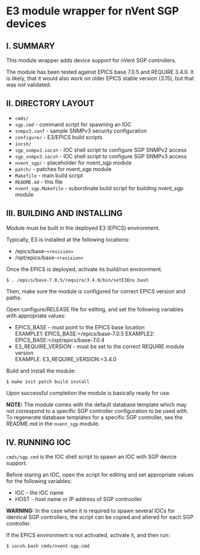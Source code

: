 E3 module wrapper for nVent SGP devices
==

I. SUMMARY
--
This module wrapper adds device support for nVent SGP controllers.

The module has been tested against EPICS base 7.0.5
and REQUIRE 3.4.0. It is likely, that it would also work on older
EPICS stable version (3.15), but that was not validated.

II. DIRECTORY LAYOUT
--
* `cmds/`
 * `sgp.cmd` - command script for spawning an IOC
 * `snmpv3.conf` - sample SNMPv3 security configuration
* `configure/` - E3/EPICS build scripts
* `iocsh/`
 * `sgp_snmpv2.iocsh`	- IOC shell script to configure SGP SNMPv2 access
 * `sgp_snmpv3.iocsh`	- IOC shell script to configure SGP SNMPv3 access
* `nvent_sgp/`	- placeholder for nvent_sgp module
* `patch/`		- patches for nvent_sgp module
* `Makefile`	- main build script
* `README.md`	- this file
* `nvent_sgp.Makefile`	- subordinate build script for building nvent_sgp module

III. BUILDING AND INSTALLING
--

Module must be built in the deployed E3 (EPICS) environment.

Typically, E3 is installed at the following locations:
 * /epics/base-`<revision>`
 * /opt/epics/base-`<revision>`

Once the EPICS is deployed, activate its build/run environment.

`$ . /epics/base-7.0.5/require/3.4.0/bin/setE3Env.bash`

Then, make sure the module is configured for correct EPICS version and paths:

Open configure/RELEASE file for editing, and set the following variables with appropriate values:
 * EPICS_BASE - must point to the EPICS base location  
   EXAMPLE1: EPICS_BASE:=/epics/base-7.0.5
   EXAMPLE2: EPICS_BASE:=/opt/epics/base-7.0.4
 * E3_REQUIRE_VERSION - must be set to the correct REQUIRE module version  
   EXAMPLE: E3_REQUIRE_VERSION:=3.4.0

Build and install the module:

`$ make init patch build install`

Upon successful completion the module is basically ready for use.

**NOTE:** The module comes with the default database template which may not correspond to
a specific SGP controller configuration to be used with. To regenerate database templates
for a specific SGP controller, see the README.md in the `nvent_sgp` module.

IV. RUNNING IOC
--

`cmds/sgp.cmd` is the IOC shell script to spawn an IOC with SGP device support.

Before staring an IOC, open the script for editing and set appropriate values for
the following variables:
* IOC - the IOC name
* HOST - host name or IP address of SGP controoller

**WARNING:** In the case when it is required to spawn several IOCs for identical SGP
controllers, the script can be copied and altered for each SGP controller.

If the EPICS environment is not activated, activate it, and then run:

`$ iocsh.bash cmds/nvent-sgp.cmd`
